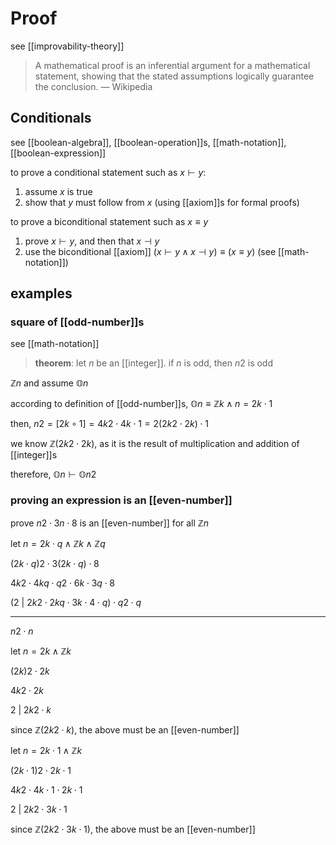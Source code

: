 # Proof

see [[improvability-theory]]

> A mathematical proof is an inferential argument for a mathematical statement, showing that the stated assumptions logically guarantee the conclusion. &mdash; Wikipedia

## Conditionals

see [[boolean-algebra]], [[boolean-operation]]s, [[math-notation]], [[boolean-expression]]

to prove a conditional statement such as $x \vdash y$:

1. assume $x$ is true
2. show that $y$ must follow from $x$ (using [[axiom]]s for formal proofs)

to prove a biconditional statement such as $x \equiv y$

1. prove $x \vdash y$, and then that $x \dashv y$
2. use the biconditional [[axiom]] $(x \vdash y \land x \dashv y) \equiv (x \equiv y)$ (see [[math-notation]])

## examples

### square of [[odd-number]]s

see [[math-notation]]

> **theorem**: let $n$ be an [[integer]]. if $n$ is odd, then $n2$ is odd

$\mathbb Z n$ and assume $\mathbb On$

according to definition of [[odd-number]]s, $\mathbb On \equiv \mathbb Z k \land n = 2k \cdot 1$

then, $n2 = [2k \circ 1] = 4k2 \cdot 4k \cdot 1 = 2(2k2 \cdot 2k) \cdot 1$

we know $\mathbb Z (2k2 \cdot 2k)$, as it is the result of multiplication and addition of [[integer]]s

therefore, $\mathbb On \vdash \mathbb On2$

### proving an expression is an [[even-number]]

prove $n2 \cdot 3n \cdot 8$ is an [[even-number]] for all $\mathbb Z n$

let $n = 2k \cdot q \land \mathbb Z k \land \mathbb Z q$

$(2k \cdot q)2 \cdot 3(2k \cdot q) \cdot 8$

$4k2 \cdot 4kq \cdot q2 \cdot 6k \cdot 3q \cdot 8$

$(2\ |\ 2k2 \cdot 2kq \cdot 3k \cdot 4 \cdot q) \cdot q2 \cdot q$

---

$n2 \cdot n$

let $n = 2k \land \mathbb Z k$

$(2k)2 \cdot 2k$

$4k2 \cdot 2k$

$2\ |\ 2k2 \cdot k$

since $\mathbb Z (2k2 \cdot k)$, the above must be an [[even-number]]

let $n = 2k \cdot 1 \land \mathbb Z k$

$(2k \cdot 1)2 \cdot 2k \cdot 1$

$4k2 \cdot 4k \cdot 1 \cdot 2k \cdot 1$

$2\ |\ 2k2 \cdot 3k \cdot 1$

since $\mathbb Z (2k2 \cdot 3k \cdot 1)$, the above must be an [[even-number]]
